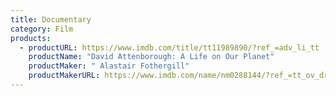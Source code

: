 ```yaml
---
title: Documentary
category: Film
products:
  - productURL: https://www.imdb.com/title/tt11989890/?ref_=adv_li_tt
    productName: "David Attenborough: A Life on Our Planet"
    productMaker: " Alastair Fothergill"
    productMakerURL: https://www.imdb.com/name/nm0288144/?ref_=tt_ov_dr
---
```

